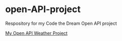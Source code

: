 # open-API-project
Respository for my Code the Dream Open API project

 [My Open API Weather Project](https://github.com/eric-m-rodriguez/open-API-project) 